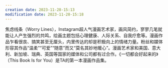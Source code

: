 ```yaml
---
creation date: 2023-11-28-15:13
modification date: 2023-11-28-15:18
---
```

焦虑线条（Worry Lines），Instagram超人气漫画艺术家，画风简约，寥寥几笔就能让人产生强烈的共鸣，绘画主题包括心理健康、人际关系、自我疗愈等。漫画作品乍看很丧、搞笑甚至无厘头，内里传达的却是积极向上的情绪力量。粉丝和媒体形容其作品“温柔”“可爱”“随意”而又“莫名其妙地暖心”。漫画艺术家和美国、意大利、新加坡、瑞典、英国等国家的媒体和公司都有过合作。《一切都会好起来的》（This Book Is for You）是TA的第一本漫画作品集。